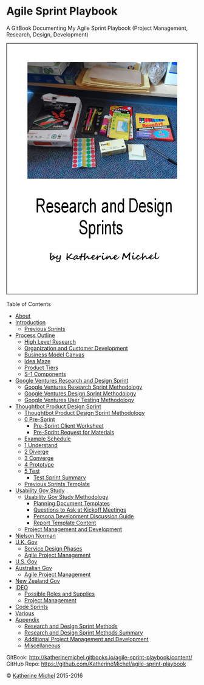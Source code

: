 # Agile Sprint Playbook

A GitBook Documenting My Agile Sprint Playbook (Project Management, Research, Design, Development)

![](cover.jpg)

Table of Contents
* [About](README.md)
* [Introduction](introduction.md)
   * [Previous Sprints](previous-sprints.md)
* [Process Outline](process-outline.md)
    * [High Level Research](organization-and-customer-development/high-level-research.md)
    * [Organization and Customer Development](organization-and-customer-development/organization-and-customer-development.md)
    * [Business Model Canvas](organization-and-customer-development/business-model-canvas.md)
    * [Idea Maze](organization-and-customer-development/idea-maze.md)
    * [Product Tiers](organization-and-customer-development/product-tiers.md)
    * [S-1 Components](organization-and-customer-development-s-1-components.md)
* [Google Ventures Research and Design Sprint](google-ventures/google-ventures-research-and-design-sprint.md)
    * [Google Ventures Research Sprint Methodology](google-ventures/google-ventures-research-sprint-methodology.md)
    * [Google Ventures Design Sprint Methodology](google-ventures/google-ventures-design-sprint-methodology.md)
    * [Google Ventures User Testing Methodology](google-ventures/google-ventures-user-testing-methodology.md)
* [Thoughtbot Product Design Sprint](thoughtbot/thoughtbot-product-design-sprint.md)
    * [Thoughtbot Product Design Sprint Methodology](thoughtbot/thoughtbot-product-design-sprint-methodology.md)
    * [0 Pre-Sprint](thoughtbot/0-pre-sprint.md)
        * [Pre-Sprint Client Worksheet](thoughtbot/0-pre-sprint-client-worksheet.md)
        * [Pre-Sprint Request for Materials](thoughtbot/0-pre-sprint-request-for-materials.md)
    * [Example Schedule](thoughtbot/example-schedule.md)
    * [1 Understand](thoughtbot/1-understand.md)
    * [2 Diverge](thoughtbot/2-diverge.md)
    * [3 Converge](thoughtbot/3-converge.md)
    * [4 Prototype](thoughtbot/4-prototype.md)
    * [5 Test](thoughtbot/5-test.md)
        * [Test Sprint Summary](thoughtbot/5-test-sprint-summary.md)
    * [Previous Sprints Template](thoughtbot/previous-sprints-template.md)
* [Usability Gov Study](usability-gov/usability-gov-study.md)
    * [Usability Gov Study Methodology](usability-gov/usability-gov-study-methodology.md)
      * [Planning Document Templates](usability-gov/templates-and-guides/planning-document-templates.md)
      * [Questions to Ask at Kickoff Meetings](usability-gov/templates-and-guides/questions-to-ask-at-kickoff-meetings.md)
      * [Persona Development Discussion Guide](usability-gov/templates-and-guides/persona-development-discussion-guide.md)
      * [Report Template Content](usability-gov/templates-and-guides/report-template-content.md)
    * [Project Management and Development](usability-gov/project-management-and-development.md)
* [Nielson Norman](nielson-norman/nielson-norman.md)
* [U.K. Gov](uk-gov/uk-gov.md)
    * [Service Design Phases](uk-gov/service-design.md)  
    * [Agile Project Management](uk-gov/agile-project-management.md) 
* [U.S. Gov](us-gov/us-gov.md)
* [Australian Gov](australian-gov/australian-gov.md)
    * [Agile Project Management](australian-gov/agile-project-management.md) 
* [New Zealand Gov](new-zealand-gov/new-zealand-gov.md)
* [IDEO](ideo/ideo.md)
    * [Possible Roles and Supplies](ideo/possible-roles-and-supplies.md)
    * [Project Management](ideo/project-management.md)
* [Code Sprints](code-sprints/code-sprints.md)
* [Various](various/various.md)
* [Appendix](appendix/appendix.md)      
    * [Research and Design Sprint Methods](appendix/research-and-design-sprint-methods.md)
    * [Research and Design Sprint Methods Summary](appendix/research-and-design-sprint-methods-summary.md)
    * [Additional Project Management and Development](appendix/additional-project-management-and-development.md)
    * [Miscellaneous](appendix/miscellaneous.md)

GitBook: http://katherinemichel.gitbooks.io/agile-sprint-playbook/content/
<br> 
GitHub Repo: https://github.com/KatherineMichel/agile-sprint-playbook

© [Katherine Michel](https://twitter.com/katimichel) 2015-2016
